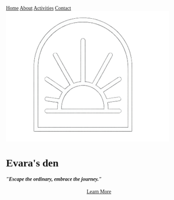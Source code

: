 <!DOCTYPE html>
<html lang="en">
<head>
  <meta charset="UTF-8">
  <meta name="viewport" content="width=device-width, initial-scale=1.0">
  <title>Evara's Den</title>

<link rel="stylesheet" type="text/css" href=evarasden.css>
  
<style>
    body {
      margin: 0;
      font-family: Georgia;
      height: 100vh;
   
      background: url("3.3.gif"); no-repeat center center fixed;
      background-size: cover;
    }
</style>
</body>


  <div class="navbar">
    <a href="Evara's Den.html">Home</a>
    <a href="abt.html">About</a>
    <a href="index.html">Activities</a>
    <a href="contact.html">Contact</a>
  </div> 	


  <div class="content">
  <img src="logoss.png">
    <h1>Evara's den</h1>
	<h4><i>"Escape the ordinary, embrace the journey."</i></h4>
  </div>



<center>
      <a href="abt.html" class="bt1n">Learn More</a>
</center>
    
	
 

</head>
</html>
